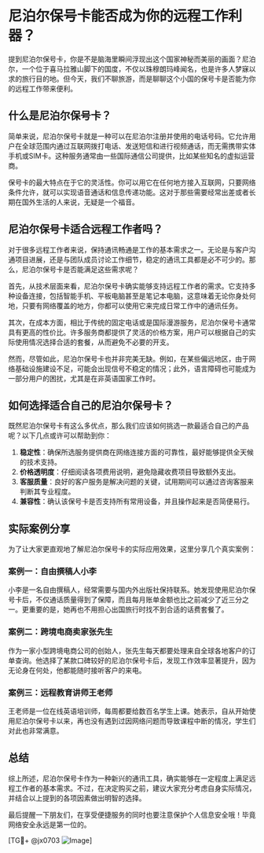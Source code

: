 # 尼泊尔保号卡能否成为你的远程工作利器？

提到尼泊尔保号卡，你是不是脑海里瞬间浮现出这个国家神秘而美丽的画面？尼泊尔，一个位于喜马拉雅山脚下的国度，不仅以珠穆朗玛峰闻名，也是许多人梦寐以求的旅行目的地。但今天，我们不聊旅游，而是聊聊这个小国的保号卡是否能为你的远程工作带来便利。

## 什么是尼泊尔保号卡？

简单来说，尼泊尔保号卡就是一种可以在尼泊尔注册并使用的电话号码。它允许用户在全球范围内通过互联网拨打电话、发送短信和进行视频通话，而无需携带实体手机或SIM卡。这种服务通常由一些国际通信公司提供，比如某些知名的虚拟运营商。

保号卡的最大特点在于它的灵活性。你可以用它在任何地方接入互联网，只要网络条件允许，就可以实现语音通话和信息传递功能。这对于那些需要经常出差或者长期在国外生活的人来说，无疑是一个福音。

## 尼泊尔保号卡适合远程工作者吗？

对于很多远程工作者来说，保持通讯畅通是工作的基本需求之一。无论是与客户沟通项目进展，还是与团队成员讨论工作细节，稳定的通讯工具都是必不可少的。那么，尼泊尔保号卡是否能满足这些需求呢？

首先，从技术层面来看，尼泊尔保号卡确实能够支持远程工作者的需求。它支持多种设备连接，包括智能手机、平板电脑甚至是笔记本电脑，这意味着无论你身处何地，只要有网络覆盖的地方，你都可以使用它来完成日常工作中的通讯任务。

其次，在成本方面，相比于传统的固定电话或是国际漫游服务，尼泊尔保号卡通常具有更高的性价比。许多服务商都提供了灵活的价格方案，用户可以根据自己的实际使用情况选择合适的套餐，从而避免不必要的开支。

然而，尽管如此，尼泊尔保号卡也并非完美无缺。例如，在某些偏远地区，由于网络基础设施建设不足，可能会出现信号不稳定的情况；此外，语言障碍也可能成为一部分用户的困扰，尤其是在非英语国家工作时。

## 如何选择适合自己的尼泊尔保号卡？

既然尼泊尔保号卡有这么多优点，那么我们应该如何挑选一款最适合自己的产品呢？以下几点或许可以帮助到你：

1. **稳定性**：确保所选服务提供商在网络连接方面的可靠性，最好能够提供全天候的技术支持。
2. **价格透明度**：仔细阅读各项费用说明，避免隐藏收费项目导致额外支出。
3. **客服质量**：良好的客户服务是解决问题的关键，试用期间可以通过咨询客服来判断其专业程度。
4. **兼容性**：确认该保号卡是否支持所有常用设备，并且操作起来是否简便易行。

## 实际案例分享

为了让大家更直观地了解尼泊尔保号卡的实际应用效果，这里分享几个真实案例：

### 案例一：自由撰稿人小李
小李是一名自由撰稿人，经常需要与国内外出版社保持联系。她发现使用尼泊尔保号卡后，不仅通话质量得到了保障，而且每月账单金额也比之前减少了近三分之一。更重要的是，她再也不用担心出国旅行时找不到合适的话费套餐了。

### 案例二：跨境电商卖家张先生
作为一家小型跨境电商公司的创始人，张先生每天都要处理来自全球各地客户的订单查询。他选择了某款口碑较好的尼泊尔保号卡后，发现工作效率显著提升，因为无论身在何处，他都能随时接听客户的来电。

### 案例三：远程教育讲师王老师
王老师是一位在线英语培训师，每周都要给数百名学生上课。她表示，自从开始使用尼泊尔保号卡以来，再也没有遇到过因网络问题而导致课程中断的情况，学生们对此也非常满意。

## 总结

综上所述，尼泊尔保号卡作为一种新兴的通讯工具，确实能够在一定程度上满足远程工作者的基本需求。不过，在决定购买之前，建议大家充分考虑自身实际情况，并结合以上提到的各项因素做出明智的选择。

最后提醒一下朋友们，在享受便捷服务的同时也要注意保护个人信息安全哦！毕竟网络安全永远是第一位的。

[TG💪+ @jx0703 ![Image](https://github.com/user-attachments/assets/dbca1d08-cadb-493c-b0ec-ad6f7a83f270)]